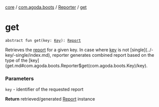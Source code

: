 [core](../../index.md) / [com.agoda.boots](../index.md) / [Reporter](index.md) / [get](./get.md)

# get

`abstract fun get(key: `[`Key`](../-key/index.md)`): `[`Report`](../-report/index.md)

Retrieves the [report](../-report/index.md) for a given key. In case where [key](get.md#com.agoda.boots.Reporter$get(com.agoda.boots.Key)/key) is not [single](../-key/-single/index.md),
reporter generates combined report based on the type of the [key](get.md#com.agoda.boots.Reporter$get(com.agoda.boots.Key)/key).

### Parameters

`key` - identifier of the requested report

**Return**
retrieved/generated [Report](../-report/index.md) instance

